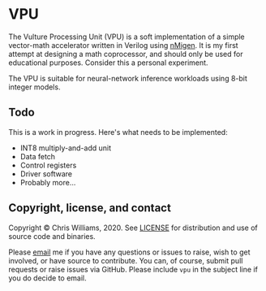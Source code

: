 # VPU

The Vulture Processing Unit (VPU) is a soft implementation of a simple vector-math accelerator written in Verilog using [nMigen](https://github.com/m-labs/nmigen).
It is my first attempt at designing a math coprocessor, and should only be used for educational purposes. Consider this a personal experiment.

The VPU is suitable for neural-network inference workloads using 8-bit integer models.

## Todo

This is a work in progress. Here's what needs to be implemented:
* INT8 multiply-and-add unit
* Data fetch
* Control registers
* Driver software
* Probably more...

## Copyright, license, and contact

Copyright &copy; Chris Williams, 2020. See [LICENSE](https://github.com/diodesign/vpu/blob/master/LICENSE) for distribution and use of source code and binaries.

Please [email](mailto:diodesign@tuta.io) me if you have any questions or issues to raise, wish to get involved, or have source to contribute. You can, of course, submit pull requests or raise issues via GitHub. Please include `vpu` in the subject line if you do decide to email.